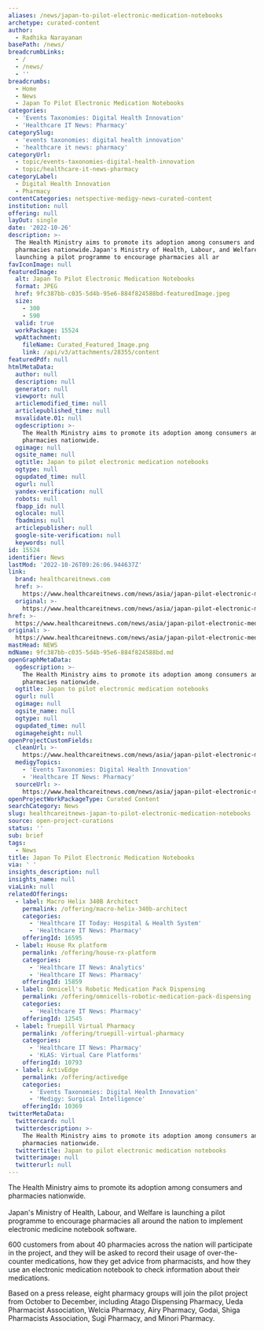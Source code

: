 ```yaml
---
aliases: /news/japan-to-pilot-electronic-medication-notebooks
archetype: curated-content
author:
  - Radhika Narayanan
basePath: /news/
breadcrumbLinks:
  - /
  - /news/
  - ''
breadcrumbs:
  - Home
  - News
  - Japan To Pilot Electronic Medication Notebooks
categories:
  - 'Events Taxonomies: Digital Health Innovation'
  - 'Healthcare IT News: Pharmacy'
categorySlug:
  - 'events taxonomies: digital health innovation'
  - 'healthcare it news: pharmacy'
categoryUrl:
  - topic/events-taxonomies-digital-health-innovation
  - topic/healthcare-it-news-pharmacy
categoryLabel:
  - Digital Health Innovation
  - Pharmacy
contentCategories: netspective-medigy-news-curated-content
institution: null
offering: null
layOut: single
date: '2022-10-26'
description: >-
  The Health Ministry aims to promote its adoption among consumers and
  pharmacies nationwide.Japan's Ministry of Health, Labour, and Welfare is
  launching a pilot programme to encourage pharmacies all ar
favIconImage: null
featuredImage:
  alt: Japan To Pilot Electronic Medication Notebooks
  format: JPEG
  href: 9fc387bb-c035-5d4b-95e6-884f824588bd-featuredImage.jpeg
  size:
    - 300
    - 590
  valid: true
  workPackage: 15524
  wpAttachment:
    fileName: Curated_Featured_Image.png
    link: /api/v3/attachments/28355/content
featuredPdf: null
htmlMetaData:
  author: null
  description: null
  generator: null
  viewport: null
  articlemodified_time: null
  articlepublished_time: null
  msvalidate.01: null
  ogdescription: >-
    The Health Ministry aims to promote its adoption among consumers and
    pharmacies nationwide.
  ogimage: null
  ogsite_name: null
  ogtitle: Japan to pilot electronic medication notebooks
  ogtype: null
  ogupdated_time: null
  ogurl: null
  yandex-verification: null
  robots: null
  fbapp_id: null
  oglocale: null
  fbadmins: null
  articlepublisher: null
  google-site-verification: null
  keywords: null
id: 15524
identifier: News
lastMod: '2022-10-26T09:26:06.944637Z'
link:
  brand: healthcareitnews.com
  href: >-
    https://www.healthcareitnews.com/news/asia/japan-pilot-electronic-medication-notebooks
  original: >-
    https://www.healthcareitnews.com/news/asia/japan-pilot-electronic-medication-notebooks
href: >-
  https://www.healthcareitnews.com/news/asia/japan-pilot-electronic-medication-notebooks
original: >-
  https://www.healthcareitnews.com/news/asia/japan-pilot-electronic-medication-notebooks
mastHead: NEWS
mdName: 9fc387bb-c035-5d4b-95e6-884f824588bd.md
openGraphMetaData:
  ogdescription: >-
    The Health Ministry aims to promote its adoption among consumers and
    pharmacies nationwide.
  ogtitle: Japan to pilot electronic medication notebooks
  ogurl: null
  ogimage: null
  ogsite_name: null
  ogtype: null
  ogupdated_time: null
  ogimageheight: null
openProjectCustomFields:
  cleanUrl: >-
    https://www.healthcareitnews.com/news/asia/japan-pilot-electronic-medication-notebooks
  medigyTopics:
    - 'Events Taxonomies: Digital Health Innovation'
    - 'Healthcare IT News: Pharmacy'
  sourceUrl: >-
    https://www.healthcareitnews.com/news/asia/japan-pilot-electronic-medication-notebooks
openProjectWorkPackageType: Curated Content
searchCategory: News
slug: healthcareitnews-japan-to-pilot-electronic-medication-notebooks
source: open-project-curations
status: ''
sub: brief
tags:
  - News
title: Japan To Pilot Electronic Medication Notebooks
via: ' '
insights_description: null
insights_name: null
viaLink: null
relatedOfferings:
  - label: Macro Helix 340B Architect
    permalink: /offering/macro-helix-340b-architect
    categories:
      - 'Healthcare IT Today: Hospital & Health System'
      - 'Healthcare IT News: Pharmacy'
    offeringId: 16595
  - label: House Rx platform
    permalink: /offering/house-rx-platform
    categories:
      - 'Healthcare IT News: Analytics'
      - 'Healthcare IT News: Pharmacy'
    offeringId: 15859
  - label: Omnicell's Robotic Medication Pack Dispensing
    permalink: /offering/omnicells-robotic-medication-pack-dispensing
    categories:
      - 'Healthcare IT News: Pharmacy'
    offeringId: 12545
  - label: Truepill Virtual Pharmacy
    permalink: /offering/truepill-virtual-pharmacy
    categories:
      - 'Healthcare IT News: Pharmacy'
      - 'KLAS: Virtual Care Platforms'
    offeringId: 10793
  - label: ActivEdge
    permalink: /offering/activedge
    categories:
      - 'Events Taxonomies: Digital Health Innovation'
      - 'Medigy: Surgical Intelligence'
    offeringId: 10369
twitterMetaData:
  twittercard: null
  twitterdescription: >-
    The Health Ministry aims to promote its adoption among consumers and
    pharmacies nationwide.
  twittertitle: Japan to pilot electronic medication notebooks
  twitterimage: null
  twitterurl: null
---
```

<p>The Health Ministry aims to promote its adoption among consumers and pharmacies nationwide.<br><br>Japan's Ministry of Health, Labour, and Welfare is launching a pilot programme to encourage pharmacies all around the nation to implement electronic medicine notebook software.</p><p>600 customers from about 40 pharmacies across the nation will participate in the project, and they will be asked to record their usage of over-the-counter medications, how they get advice from pharmacists, and how they use an electronic medication notebook to check information about their medications.</p><p>Based on a press release, eight pharmacy groups will join the pilot project from October to December, including Atago Dispensing Pharmacy, Ueda Pharmacist Association, Welcia Pharmacy, Airy Pharmacy, Godai, Shiga Pharmacists Association, Sugi Pharmacy, and Minori Pharmacy.</p>